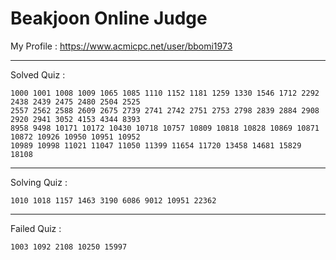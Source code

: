 # Beakjoon Online Judge

My Profile : https://www.acmicpc.net/user/bbomi1973

---

Solved Quiz : 
```
1000 1001 1008 1009 1065 1085 1110 1152 1181 1259 1330 1546 1712 2292 2438 2439 2475 2480 2504 2525 
2557 2562 2588 2609 2675 2739 2741 2742 2751 2753 2798 2839 2884 2908 2920 2941 3052 4153 4344 8393
8958 9498 10171 10172 10430 10718 10757 10809 10818 10828 10869 10871 10872 10926 10950 10951 10952 
10989 10998 11021 11047 11050 11399 11654 11720 13458 14681 15829 18108
```

---

Solving Quiz :
```
1010 1018 1157 1463 3190 6086 9012 10951 22362
```

---

Failed Quiz :
```
1003 1092 2108 10250 15997
```